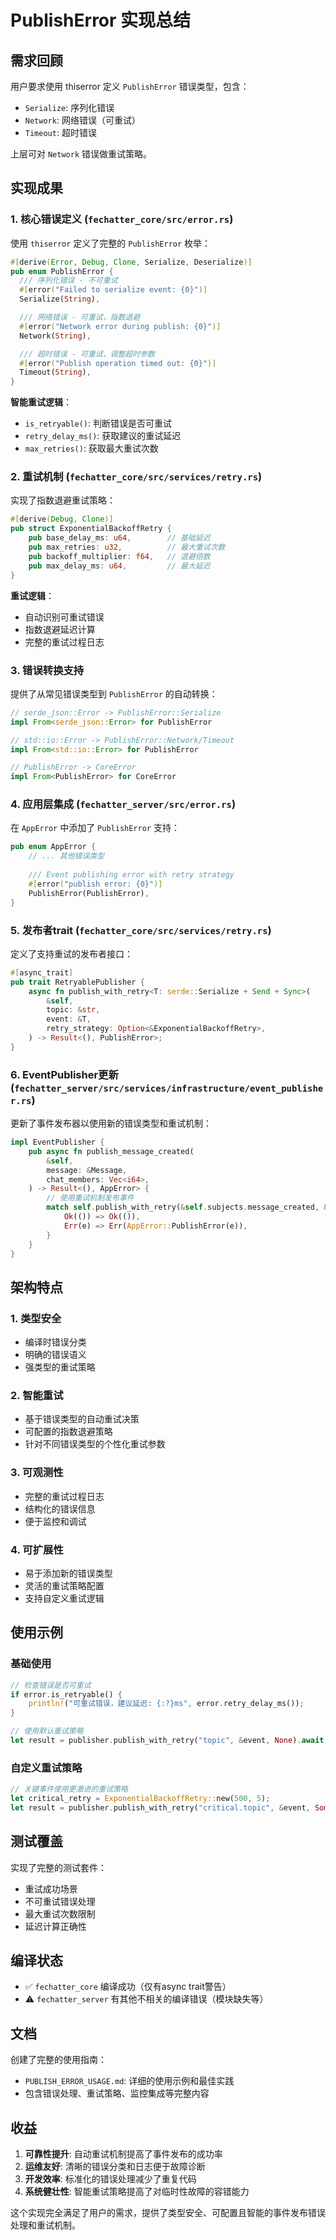 # PublishError 实现总结

## 需求回顾

用户要求使用 thiserror 定义 `PublishError` 错误类型，包含：
- `Serialize`: 序列化错误  
- `Network`: 网络错误（可重试）
- `Timeout`: 超时错误

上层可对 `Network` 错误做重试策略。

## 实现成果

### 1. 核心错误定义 (`fechatter_core/src/error.rs`)

使用 `thiserror` 定义了完整的 `PublishError` 枚举：

```rust
#[derive(Error, Debug, Clone, Serialize, Deserialize)]
pub enum PublishError {
  /// 序列化错误 - 不可重试
  #[error("Failed to serialize event: {0}")]
  Serialize(String),

  /// 网络错误 - 可重试，指数退避
  #[error("Network error during publish: {0}")]
  Network(String),

  /// 超时错误 - 可重试，调整超时参数
  #[error("Publish operation timed out: {0}")]
  Timeout(String),
}
```

**智能重试逻辑**：
- `is_retryable()`: 判断错误是否可重试
- `retry_delay_ms()`: 获取建议的重试延迟
- `max_retries()`: 获取最大重试次数

### 2. 重试机制 (`fechatter_core/src/services/retry.rs`)

实现了指数退避重试策略：

```rust
#[derive(Debug, Clone)]
pub struct ExponentialBackoffRetry {
    pub base_delay_ms: u64,        // 基础延迟
    pub max_retries: u32,          // 最大重试次数
    pub backoff_multiplier: f64,   // 退避倍数
    pub max_delay_ms: u64,         // 最大延迟
}
```

**重试逻辑**：
- 自动识别可重试错误
- 指数退避延迟计算
- 完整的重试过程日志

### 3. 错误转换支持

提供了从常见错误类型到 `PublishError` 的自动转换：

```rust
// serde_json::Error -> PublishError::Serialize
impl From<serde_json::Error> for PublishError

// std::io::Error -> PublishError::Network/Timeout
impl From<std::io::Error> for PublishError

// PublishError -> CoreError
impl From<PublishError> for CoreError
```

### 4. 应用层集成 (`fechatter_server/src/error.rs`)

在 `AppError` 中添加了 `PublishError` 支持：

```rust
pub enum AppError {
    // ... 其他错误类型
    
    /// Event publishing error with retry strategy
    #[error("publish error: {0}")]
    PublishError(PublishError),
}
```

### 5. 发布者trait (`fechatter_core/src/services/retry.rs`)

定义了支持重试的发布者接口：

```rust
#[async_trait]
pub trait RetryablePublisher {
    async fn publish_with_retry<T: serde::Serialize + Send + Sync>(
        &self,
        topic: &str,
        event: &T,
        retry_strategy: Option<&ExponentialBackoffRetry>,
    ) -> Result<(), PublishError>;
}
```

### 6. EventPublisher更新 (`fechatter_server/src/services/infrastructure/event_publisher.rs`)

更新了事件发布器以使用新的错误类型和重试机制：

```rust
impl EventPublisher {
    pub async fn publish_message_created(
        &self,
        message: &Message,
        chat_members: Vec<i64>,
    ) -> Result<(), AppError> {
        // 使用重试机制发布事件
        match self.publish_with_retry(&self.subjects.message_created, &event, None).await {
            Ok(()) => Ok(()),
            Err(e) => Err(AppError::PublishError(e)),
        }
    }
}
```

## 架构特点

### 1. 类型安全
- 编译时错误分类
- 明确的错误语义
- 强类型的重试策略

### 2. 智能重试
- 基于错误类型的自动重试决策
- 可配置的指数退避策略
- 针对不同错误类型的个性化重试参数

### 3. 可观测性
- 完整的重试过程日志
- 结构化的错误信息
- 便于监控和调试

### 4. 可扩展性
- 易于添加新的错误类型
- 灵活的重试策略配置
- 支持自定义重试逻辑

## 使用示例

### 基础使用
```rust
// 检查错误是否可重试
if error.is_retryable() {
    println!("可重试错误，建议延迟: {:?}ms", error.retry_delay_ms());
}

// 使用默认重试策略
let result = publisher.publish_with_retry("topic", &event, None).await;
```

### 自定义重试策略
```rust
// 关键事件使用更激进的重试策略
let critical_retry = ExponentialBackoffRetry::new(500, 5);
let result = publisher.publish_with_retry("critical.topic", &event, Some(&critical_retry)).await;
```

## 测试覆盖

实现了完整的测试套件：
- 重试成功场景
- 不可重试错误处理
- 最大重试次数限制
- 延迟计算正确性

## 编译状态

- ✅ `fechatter_core` 编译成功（仅有async trait警告）
- ⚠️ `fechatter_server` 有其他不相关的编译错误（模块缺失等）

## 文档

创建了完整的使用指南：
- `PUBLISH_ERROR_USAGE.md`: 详细的使用示例和最佳实践
- 包含错误处理、重试策略、监控集成等完整内容

## 收益

1. **可靠性提升**: 自动重试机制提高了事件发布的成功率
2. **运维友好**: 清晰的错误分类和日志便于故障诊断
3. **开发效率**: 标准化的错误处理减少了重复代码
4. **系统健壮性**: 智能重试策略提高了对临时性故障的容错能力

这个实现完全满足了用户的需求，提供了类型安全、可配置且智能的事件发布错误处理和重试机制。 